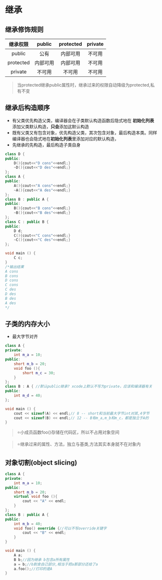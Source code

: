 # 继承

## 继承修饰规则

| 继承权限  | public   | protected | private |
| :-:       | :-:      | :-:       | :-:     |
| public    | 公有     | 内部可用  | 不可用  |
| protected | 内部可用 | 内部可用  | 不可用  |
| private   | 不可用   | 不可用    | 不可用  |
> 当protected继承public属性时，继承过来的权限自动降级为protected,私有不变

## 继承后构造顺序
+ 有父类优先构造父类，编译器会在子类默认构造函数后隐式地在 **初始化列表** 添加父类默认构造，**只会**添加这默认构造
+ 既有父类又有包含对象，优先构造父类，其次包含对象，最后构造本类。同样编译器也会隐式地在**初始化列表**里添加对应的默认构造，
+ 先继承的先构造，最后构造子类自身
```c++
class D {
public:
    D(){cout<<"D cons"<<endl;}
    ~D(){cout<<"D des"<<endl;}
};
class A {
public:
    A(){cout<<"A cons"<<endl;}
    ~A(){cout<<"A des"<<endl;}
};
class B : public A {
public:
    B(){cout<<"B cons"<<endl;}
    ~B(){cout<<"B des"<<endl;}
};
class C : public B {
public:
    D d;
    C(){cout<<"C cons"<<endl;}
    ~C(){cout<<"C des"<<endl;}
};

void main () {
    C c;
}
/*输出结果
A cons
B cons
D cons
C cons
C des
D des
B des
A des
*/
```

## 子类的内存大小
+ 最大字节对齐
```c++
class A {
private:
    int m_a = 10;
public:
    short m_b = 20;
    void foo (){
        short m_c = 30;
    }
};
class B : A { //默认public继承? xcode上默认不写为private，应该和编译器有关
public:
    int m_d = 40;
};

void main () {
    cout << sizeof(A) << endl;// 8 -- short和当前最大字节int对其,4字节  
    cout << sizeof(B) << endl;// 12 -- B有m_a,m_b和m_c，都是独立于A的
}
```
> ⭐️小成员函数foo()存储在代码区，所以不占用对象空间

> ⭐️继承过来的属性、方法，独立与基类,方法其实本身就不在对象内
## 对象切割(object slicing)
```c++
class A {
private:
    int m_a = 10;
public:
    short m_b = 20;
    virtual void foo (){
        cout << "A" << endl;
    }
};
class B : public A {
public:
    int m_b = 40;
    void foo() override {//可以不写override关键字
        cout << "B" << endl;
    }
}

void main () {
    A a;
    B b;//因为继承 b包含a所有属性
    a = b;//b割舍自己部分,相当于把a那部分还给了a
    a.foo();//打印的是A
}
```
